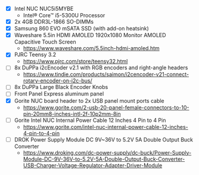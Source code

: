 - [x] Intel NUC NUC5i5MYBE
  * Intel® Core™ i5-5300U Processor
- [x] 2x 4GB DDR3L-1866 SO-DIMMs
- [x] Samsung 860 EVO mSATA SSD (with add-on heatsink)
- [x] Waveshare 5.5in HDMI AMOLED 1920x1080 Monitor AMOLED Capacitive Touch Screen
  * https://www.waveshare.com/5.5inch-hdmi-amoled.htm
- [x] PJRC Teensy 3.2
  * https://www.pjrc.com/store/teensy32.html
- [ ] 8x DuPPa i2cEncoder v2.1 with RGB encoders and right-angle headers
  * https://www.tindie.com/products/saimon/i2cencoder-v21-connect-rotary-encoder-on-i2c-bus/
- [ ] 8x DuPPa Large Black Encoder Knobs
- [ ] Front Panel Express aluminum panel
- [x] Gorite NUC board header to 2x USB panel mount ports cable
  * https://www.gorite.com/2-usb-20-panel-female-connectors-to-10-pin-20mm8-inches-intl-2f-10p2mm-8in
- [ ] Gorite Intel NUC Internal Power Cable 12 Inches 4 Pin to 4 Pin
  * https://www.gorite.com/intel-nuc-internal-power-cable-12-inches-4-pin-to-4-pin
- [ ] DROK Power Supply Module DC 9V~36V to 5.2V 5A Double Output Buck Converter
  * https://www.droking.com/dc-power-supply/dc-buck/Power-Supply-Module-DC-9V-36V-to-5.2V-5A-Double-Output-Buck-Converter-USB-Charger-Voltage-Regulator-Adapter-Driver-Module
